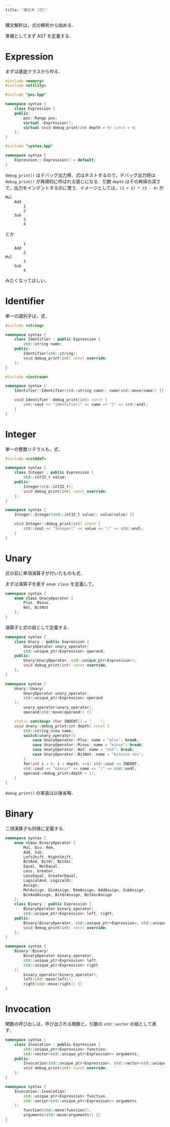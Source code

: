 ```yaml
---
title: "構文木 (式)"
---
```


構文解析は，式の解析から始める．

準備としてまず AST を定義する．

# Expression
まずは基底クラスから作る．
```cpp:syntax.hpp
#include <memory>
#include <utility>

#include "pos.hpp"

namespace syntax {
    class Expression {
    public:
        pos::Range pos;
        virtual ~Expression();
        virtual void debug_print(int depth = 0) const = 0;
    };
}
```
```cpp:syntax.cpp
#include "syntax.hpp"

namespace syntax {
    Expression::~Expression() = default;
}
```
`debug_print()` はデバッグ出力用．式はネストするので，デバッグ出力時は `debug_print()` が再帰的に呼ばれる感じになる．引数 `depth` はその再帰の深さで，出力をインデントするのに使う．イメージとしては，`(1 + 2) * (3 - 4)` が
```
Mul
    Add
        1
        2
    Sub
        3
        4
```
とか
```
        1
    Add
        2
Mul
        3
    Sub
        4
```
みたくなってほしい．

# Identifier
単一の識別子は，式．
```cpp:syntax.hpp
#include <string>

namespace syntax {
    class Identifier : public Expression {
        std::string name;
    public:
        Identifier(std::string);
        void debug_print(int) const override;
    };
}
```
```cpp:syntax.cpp
#include <iostream>

namespace syntax {
    Identifier::Identifier(std::string name): name(std::move(name)) {}

    void Identifier::debug_print(int) const {
        std::cout << "Identifier(" << name << ")" << std::endl;
    }
}
```
# Integer
単一の整数リテラルも，式．
```cpp:syntax.hpp
#include <cstddef>

namespace syntax {
    class Integer : public Expression {
        std::int32_t value;
    public:
        Integer(std::int32_t);
        void debug_print(int) const override;
    };
}
```
```cpp:syntax.cpp
namespace syntax {
    Integer::Integer(std::int32_t value): value(value) {}

    void Integer::debug_print(int) const {
        std::cout << "Integer(" << value << ")" << std::endl;
    }
}
```
# Unary
式の前に単項演算子が付いたものも式．

まずは演算子を表す `enum class` を定義して，
```cpp:syntax.hpp
namespace syntax {
    enum class UnaryOperator {
        Plus, Minus,
        Not, BitNot
    };
}
```
演算子と式の組として定義する．
```cpp:syntax.hpp
namespace syntax {
    class Unary : public Expression {
        UnaryOperator unary_operator;
        std::unique_ptr<Expression> operand;
    public:
        Unary(UnaryOperator, std::unique_ptr<Expression>);
        void debug_print(int) const override;
    };
}
```
```cpp:syntax.cpp
namespace syntax {
    Unary::Unary(
        UnaryOperator unary_operator,
        std::unique_ptr<Expression> operand
    ):
        unary_operator(unary_operator),
        operand(std::move(operand)) {}

    static constexpr char INDENT[] = "    ";
    void Unary::debug_print(int depth) const {
        std::string_view name;
        switch(unary_operator){
            case UnaryOperator::Plus: name = "plus"; break;
            case UnaryOperator::Minus: name = "minus"; break;
            case UnaryOperator::Not: name = "not"; break;
            case UnaryOperator::BitNot: name = "bitwise not";
        }
        for(int i = 0; i < depth; ++i) std::cout << INDENT;
        std::cout << "Unary(" << name << ")" << std::endl;
        operand->debug_print(depth + 1);
    }
}
```
`debug_print()` の実装は以後省略．
# Binary
二項演算子も同様に定義する．
```cpp:syntax.hpp
namespace syntax {
    enum class BinaryOperator {
        Mul, Div, Rem,
        Add, Sub,
        LeftShift, RightShift,
        BitAnd, BitOr, BitXor,
        Equal, NotEqual,
        Less, Greater,
        LessEqual, GreaterEqual,
        LogicalAnd, LogicalOr,
        Assign,
        MulAssign, DivAssign, RemAssign, AddAssign, SubAssign,
        BitAndAssign, BitOrAssign, BitXorAssign
    };
    class Binary : public Expression {
        BinaryOperator binary_operator;
        std::unique_ptr<Expression> left, right;
    public:
        Binary(BinaryOperator, std::unique_ptr<Expression>, std::unique_ptr<Expression>);
        void debug_print(int) const override;
    };
}
```
```cpp:syntax.cpp
namespace syntax {
    Binary::Binary(
        BinaryOperator binary_operator,
        std::unique_ptr<Expression> left,
        std::unique_ptr<Expression> right
    ):
        binary_operator(binary_operator),
        left(std::move(left)),
        right(std::move(right)) {}
}
```
# Invocation
関数の呼び出しは，呼び出される関数と，引数の `std::vector` の組として表す．
```cpp:syntax.hpp
namespace syntax {
    class Invocation : public Expression {
        std::unique_ptr<Expression> function;
        std::vector<std::unique_ptr<Expression>> arguments;
    public:
        Invocation(std::unique_ptr<Expression>, std::vector<std::unique_ptr<Expression>>);
        void debug_print(int) const override;
    };
}
```
```cpp:syntax.cpp
namespace syntax {
    Invocation::Invocation(
        std::unique_ptr<Expression> function,
        std::vector<std::unique_ptr<Expression>> arguments
    ):
        function(std::move(function)),
        arguments(std::move(arguments)) {}
}
```